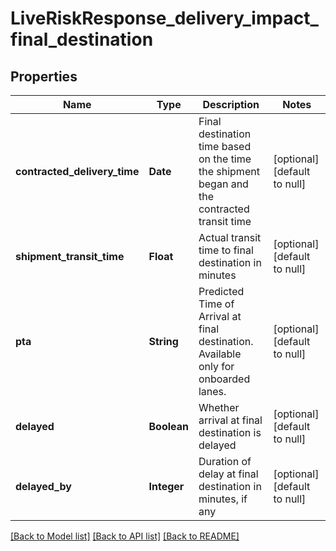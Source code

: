# LiveRiskResponse_delivery_impact_final_destination
## Properties

| Name | Type | Description | Notes |
|------------ | ------------- | ------------- | -------------|
| **contracted\_delivery\_time** | **Date** | Final destination time based on the time the shipment began and the contracted transit time | [optional] [default to null] |
| **shipment\_transit\_time** | **Float** | Actual transit time to final destination in minutes | [optional] [default to null] |
| **pta** | **String** | Predicted Time of Arrival at final destination. Available only for onboarded lanes. | [optional] [default to null] |
| **delayed** | **Boolean** | Whether arrival at final destination is delayed | [optional] [default to null] |
| **delayed\_by** | **Integer** | Duration of delay at final destination in minutes, if any | [optional] [default to null] |

[[Back to Model list]](../README.md#documentation-for-models) [[Back to API list]](../README.md#documentation-for-api-endpoints) [[Back to README]](../README.md)

